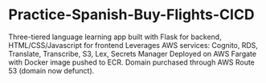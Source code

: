 # Practice-Spanish-Buy-Flights-CICD

Three-tiered language learning app built with Flask for backend, HTML/CSS/Javascript for frontend Leverages AWS services: Cognito, RDS,  Translate, Transcribe, S3, Lex, Secrets Manager Deployed on AWS Fargate with Docker image pushed to ECR. Domain purchased through AWS Route 53 (domain now defunct).
